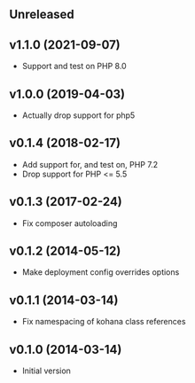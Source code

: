 ## Unreleased

## v1.1.0 (2021-09-07)

* Support and test on PHP 8.0

## v1.0.0 (2019-04-03)

* Actually drop support for php5

## v0.1.4 (2018-02-17)

* Add support for, and test on, PHP 7.2
* Drop support for PHP <= 5.5

## v0.1.3 (2017-02-24)

* Fix composer autoloading

## v0.1.2 (2014-05-12)

* Make deployment config overrides options

## v0.1.1 (2014-03-14)

* Fix namespacing of kohana class references

## v0.1.0 (2014-03-14)

* Initial version